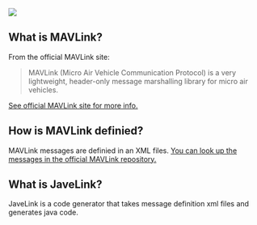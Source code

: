 ![](http://qgroundcontrol.org/_media/mavlink/mavlink-logo.png?w=400&tok=fef87b)

## What is MAVLink?

From the official MAVLink site:

> MAVLink (Micro Air Vehicle Communication Protocol) is a very lightweight, header-only message marshalling library for micro air vehicles.

[See official MAVLink site for more info.](http://qgroundcontrol.org/mavlink/start)

## How is MAVLink definied?

MAVLink messages are definied in an XML files. [You can look up the messages in the official MAVLink repository.](https://github.com/mavlink/mavlink/tree/master/message_definitions)

## What is JaveLink?

JaveLink is a code generator that takes message definition xml files and generates java code.
